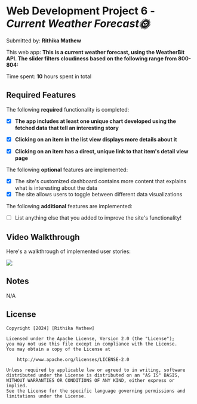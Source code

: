 # Web Development Project 6 - *Current Weather Forecast🌞*

Submitted by: **Rithika Mathew**

This web app: **This is a current weather forecast, using the WeatherBit API. The slider filters cloudiness based on the following range from 800-804:**

Time spent: **10** hours spent in total

## Required Features

The following **required** functionality is completed:

- [x] **The app includes at least one unique chart developed using the fetched data that tell an interesting story**
- [x] **Clicking on an item in the list view displays more details about it**
- [x] **Clicking on an item has a direct, unique link to that item's detail view page**


The following **optional** features are implemented:

- [x] The site's customized dashboard contains more content that explains what is interesting about the data
- [x] The site allows users to toggle between different data visualizations

The following **additional** features are implemented:

* [ ] List anything else that you added to improve the site's functionality!

## Video Walkthrough

Here's a walkthrough of implemented user stories:

<div>
    <a href="https://www.loom.com/share/978d4a7986e9458cac4920a4bc68b1d1">
    </a>
    <a href="https://www.loom.com/share/978d4a7986e9458cac4920a4bc68b1d1">
      <img style="max-width:300px;" src="https://cdn.loom.com/sessions/thumbnails/978d4a7986e9458cac4920a4bc68b1d1-with-play.gif">
    </a>
  </div>

## Notes

N/A
## License

    Copyright [2024] [Rithika Mathew]

    Licensed under the Apache License, Version 2.0 (the "License");
    you may not use this file except in compliance with the License.
    You may obtain a copy of the License at

        http://www.apache.org/licenses/LICENSE-2.0

    Unless required by applicable law or agreed to in writing, software
    distributed under the License is distributed on an "AS IS" BASIS,
    WITHOUT WARRANTIES OR CONDITIONS OF ANY KIND, either express or implied.
    See the License for the specific language governing permissions and
    limitations under the License.
